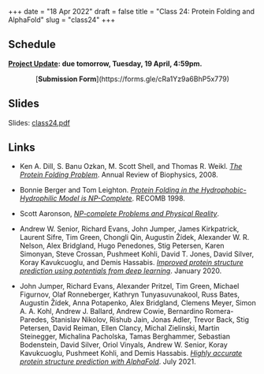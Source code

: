 +++
date = "18 Apr 2022"
draft = false
title = "Class 24: Protein Folding and AlphaFold"
slug = "class24"
+++

## Schedule

**<a href="https://forms.gle/cRa1Yz9a6BhP5x779">Project Update</a>: due tomorrow, Tuesday, 19 April, 4:59pm.**

<center>
[<b>Submission Form</b>](https://forms.gle/cRa1Yz9a6BhP5x779)
</center>

## Slides

Slides: [class24.pdf](https://www.dropbox.com/s/g926zlo2t3djy6o/csbio-class24.pdf?dl=0)

## Links

- Ken A. Dill, S. Banu Ozkan, M. Scott Shell, and Thomas R. Weikl. [_The Protein Folding Problem_](docs/dill08.pdf). Annual Review of Biophysics, 2008.

- Bonnie Berger and Tom Leighton. [_Protein Folding in the Hydrophobic-Hydrophilic Model is NP-Complete_](/docs/berger1998.pdf). RECOMB 1998.

- Scott Aaronson, [_NP-complete Problems and Physical Reality_](https://www.scottaaronson.com/papers/npcomplete.pdf).

- Andrew W. Senior, Richard Evans, John Jumper, James Kirkpatrick, Laurent Sifre, Tim Green, Chongli Qin, Augustin Žídek, Alexander W. R. Nelson, Alex Bridgland, Hugo Penedones, Stig Petersen, Karen Simonyan, Steve Crossan, Pushmeet Kohli, David T. Jones, David Silver, Koray Kavukcuoglu, and Demis Hassabis. [_Improved protein structure prediction using potentials from deep learning_](/docs/alphafold1-senior2020.pdf). January 2020.

- John Jumper, Richard Evans, Alexander Pritzel, Tim Green, Michael Figurnov, Olaf Ronneberger, Kathryn Tunyasuvunakool, Russ Bates, Augustin Žídek, Anna Potapenko, Alex Bridgland, Clemens Meyer, Simon A. A. Kohl, Andrew J. Ballard, Andrew Cowie, Bernardino Romera-Paredes, Stanislav Nikolov, Rishub Jain, Jonas Adler, Trevor Back, Stig Petersen, David Reiman, Ellen Clancy, Michal Zielinski, Martin Steinegger, Michalina Pacholska, Tamas Berghammer, Sebastian Bodenstein, David Silver, Oriol Vinyals, Andrew W. Senior, Koray Kavukcuoglu, Pushmeet Kohli, and Demis Hassabis. [_Highly accurate protein structure prediction with AlphaFold_](/docs/alphafold2-jumper2021.pdf). July 2021.



